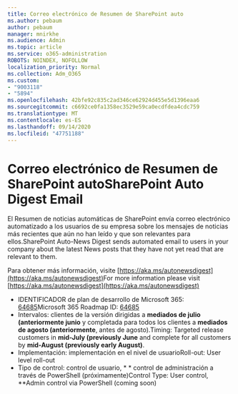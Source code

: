 ```yaml
---
title: Correo electrónico de Resumen de SharePoint auto
ms.author: pebaum
author: pebaum
manager: mnirkhe
ms.audience: Admin
ms.topic: article
ms.service: o365-administration
ROBOTS: NOINDEX, NOFOLLOW
localization_priority: Normal
ms.collection: Adm_O365
ms.custom:
- "9003118"
- "5894"
ms.openlocfilehash: 42bfe92c835c2ad346ce62924d455e5d1396eaa6
ms.sourcegitcommit: c6692ce0fa1358ec3529e59ca0ecdfdea4cdc759
ms.translationtype: MT
ms.contentlocale: es-ES
ms.lasthandoff: 09/14/2020
ms.locfileid: "47751188"
---
```

# <a name="sharepoint-auto-digest-email"></a><span data-ttu-id="2b8e2-102">Correo electrónico de Resumen de SharePoint auto</span><span class="sxs-lookup"><span data-stu-id="2b8e2-102">SharePoint Auto Digest Email</span></span>

<span data-ttu-id="2b8e2-103">El Resumen de noticias automáticas de SharePoint envía correo electrónico automatizado a los usuarios de su empresa sobre los mensajes de noticias más recientes que aún no han leído y que son relevantes para ellos.</span><span class="sxs-lookup"><span data-stu-id="2b8e2-103">SharePoint Auto-News Digest sends automated email to users in your company about the latest News posts that they have not yet read that are relevant to them.</span></span>

<span data-ttu-id="2b8e2-104">Para obtener más información, visite [https://aka.ms/autonewsdigest](https://aka.ms/autonewsdigest)</span><span class="sxs-lookup"><span data-stu-id="2b8e2-104">For more information please visit [https://aka.ms/autonewsdigest](https://aka.ms/autonewsdigest)</span></span>

- <span data-ttu-id="2b8e2-105">IDENTIFICADOR de plan de desarrollo de Microsoft 365:  [64685](https://www.microsoft.com/microsoft-365/roadmap?filters=&featureid=64685)</span><span class="sxs-lookup"><span data-stu-id="2b8e2-105">Microsoft 365 Roadmap ID:  [64685](https://www.microsoft.com/microsoft-365/roadmap?filters=&featureid=64685)</span></span>
- <span data-ttu-id="2b8e2-106">Intervalos: clientes de la versión dirigidas a  **mediados de julio (anteriormente junio**  y completada para todos los clientes a  **mediados de agosto (anteriormente**, antes de agosto).</span><span class="sxs-lookup"><span data-stu-id="2b8e2-106">Timing: Targeted release customers in  **mid-July (previously June**  and complete for all customers by  **mid-August (previously early August)**.</span></span>
- <span data-ttu-id="2b8e2-107">Implementación: implementación en el nivel de usuario</span><span class="sxs-lookup"><span data-stu-id="2b8e2-107">Roll-out: User level roll-out</span></span>
- <span data-ttu-id="2b8e2-108">Tipo de control: control de usuario, \* \* control de administración a través de PowerShell (próximamente)</span><span class="sxs-lookup"><span data-stu-id="2b8e2-108">Control Type: User control,  \*\*Admin control via PowerShell (coming soon)</span></span>
